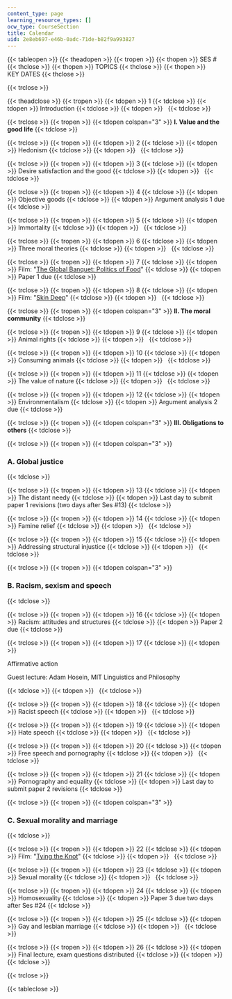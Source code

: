 ```yaml
---
content_type: page
learning_resource_types: []
ocw_type: CourseSection
title: Calendar
uid: 2e8eb697-e46b-0adc-71de-b82f9a993827
---
```


{{< tableopen >}}
{{< theadopen >}}
{{< tropen >}}
{{< thopen >}}
SES #
{{< thclose >}}
{{< thopen >}}
TOPICS
{{< thclose >}}
{{< thopen >}}
KEY DATES
{{< thclose >}}

{{< trclose >}}

{{< theadclose >}}
{{< tropen >}}
{{< tdopen >}}
1
{{< tdclose >}}
{{< tdopen >}}
Introduction
{{< tdclose >}}
{{< tdopen >}}
 
{{< tdclose >}}

{{< trclose >}}
{{< tropen >}}
{{< tdopen colspan="3" >}}
**I. Value and the good life**
{{< tdclose >}}

{{< trclose >}}
{{< tropen >}}
{{< tdopen >}}
2
{{< tdclose >}}
{{< tdopen >}}
Hedonism
{{< tdclose >}}
{{< tdopen >}}
 
{{< tdclose >}}

{{< trclose >}}
{{< tropen >}}
{{< tdopen >}}
3
{{< tdclose >}}
{{< tdopen >}}
Desire satisfaction and the good
{{< tdclose >}}
{{< tdopen >}}
 
{{< tdclose >}}

{{< trclose >}}
{{< tropen >}}
{{< tdopen >}}
4
{{< tdclose >}}
{{< tdopen >}}
Objective goods
{{< tdclose >}}
{{< tdopen >}}
Argument analysis 1 due
{{< tdclose >}}

{{< trclose >}}
{{< tropen >}}
{{< tdopen >}}
5
{{< tdclose >}}
{{< tdopen >}}
Immortality
{{< tdclose >}}
{{< tdopen >}}
 
{{< tdclose >}}

{{< trclose >}}
{{< tropen >}}
{{< tdopen >}}
6
{{< tdclose >}}
{{< tdopen >}}
Three moral theories
{{< tdclose >}}
{{< tdopen >}}
 
{{< tdclose >}}

{{< trclose >}}
{{< tropen >}}
{{< tdopen >}}
7
{{< tdclose >}}
{{< tdopen >}}
Film: "[The Global Banquet: Politics of Food](http://www.films.com/ecTitleDetail.aspx?TitleID=96356)"
{{< tdclose >}}
{{< tdopen >}}
Paper 1 due
{{< tdclose >}}

{{< trclose >}}
{{< tropen >}}
{{< tdopen >}}
8
{{< tdclose >}}
{{< tdopen >}}
Film: "[Skin Deep](http://www.irisfilms.org/films/skin-deep/)"
{{< tdclose >}}
{{< tdopen >}}
 
{{< tdclose >}}

{{< trclose >}}
{{< tropen >}}
{{< tdopen colspan="3" >}}
**II. The moral community**
{{< tdclose >}}

{{< trclose >}}
{{< tropen >}}
{{< tdopen >}}
9
{{< tdclose >}}
{{< tdopen >}}
Animal rights
{{< tdclose >}}
{{< tdopen >}}
 
{{< tdclose >}}

{{< trclose >}}
{{< tropen >}}
{{< tdopen >}}
10
{{< tdclose >}}
{{< tdopen >}}
Consuming animals
{{< tdclose >}}
{{< tdopen >}}
 
{{< tdclose >}}

{{< trclose >}}
{{< tropen >}}
{{< tdopen >}}
11
{{< tdclose >}}
{{< tdopen >}}
The value of nature
{{< tdclose >}}
{{< tdopen >}}
 
{{< tdclose >}}

{{< trclose >}}
{{< tropen >}}
{{< tdopen >}}
12
{{< tdclose >}}
{{< tdopen >}}
Environmentalism
{{< tdclose >}}
{{< tdopen >}}
Argument analysis 2 due
{{< tdclose >}}

{{< trclose >}}
{{< tropen >}}
{{< tdopen colspan="3" >}}
**III. Obligations to others**
{{< tdclose >}}

{{< trclose >}}
{{< tropen >}}
{{< tdopen colspan="3" >}}


### A. Global justice


{{< tdclose >}}

{{< trclose >}}
{{< tropen >}}
{{< tdopen >}}
13
{{< tdclose >}}
{{< tdopen >}}
The distant needy
{{< tdclose >}}
{{< tdopen >}}
Last day to submit paper 1 revisions (two days after Ses #13)
{{< tdclose >}}

{{< trclose >}}
{{< tropen >}}
{{< tdopen >}}
14
{{< tdclose >}}
{{< tdopen >}}
Famine relief
{{< tdclose >}}
{{< tdopen >}}
 
{{< tdclose >}}

{{< trclose >}}
{{< tropen >}}
{{< tdopen >}}
15
{{< tdclose >}}
{{< tdopen >}}
Addressing structural injustice
{{< tdclose >}}
{{< tdopen >}}
 
{{< tdclose >}}

{{< trclose >}}
{{< tropen >}}
{{< tdopen colspan="3" >}}


### B. Racism, sexism and speech


{{< tdclose >}}

{{< trclose >}}
{{< tropen >}}
{{< tdopen >}}
16
{{< tdclose >}}
{{< tdopen >}}
Racism: attitudes and structures
{{< tdclose >}}
{{< tdopen >}}
Paper 2 due
{{< tdclose >}}

{{< trclose >}}
{{< tropen >}}
{{< tdopen >}}
17
{{< tdclose >}}
{{< tdopen >}}


Affirmative action

Guest lecture: Adam Hosein, MIT Linguistics and Philosophy


{{< tdclose >}}
{{< tdopen >}}
 
{{< tdclose >}}

{{< trclose >}}
{{< tropen >}}
{{< tdopen >}}
18
{{< tdclose >}}
{{< tdopen >}}
Racist speech
{{< tdclose >}}
{{< tdopen >}}
 
{{< tdclose >}}

{{< trclose >}}
{{< tropen >}}
{{< tdopen >}}
19
{{< tdclose >}}
{{< tdopen >}}
Hate speech
{{< tdclose >}}
{{< tdopen >}}
 
{{< tdclose >}}

{{< trclose >}}
{{< tropen >}}
{{< tdopen >}}
20
{{< tdclose >}}
{{< tdopen >}}
Free speech and pornography
{{< tdclose >}}
{{< tdopen >}}
 
{{< tdclose >}}

{{< trclose >}}
{{< tropen >}}
{{< tdopen >}}
21
{{< tdclose >}}
{{< tdopen >}}
Pornography and equality
{{< tdclose >}}
{{< tdopen >}}
Last day to submit paper 2 revisions
{{< tdclose >}}

{{< trclose >}}
{{< tropen >}}
{{< tdopen colspan="3" >}}


### C. Sexual morality and marriage


{{< tdclose >}}

{{< trclose >}}
{{< tropen >}}
{{< tdopen >}}
22
{{< tdclose >}}
{{< tdopen >}}
Film: "[Tying the Knot](http://www.1049films.com/)"
{{< tdclose >}}
{{< tdopen >}}
 
{{< tdclose >}}

{{< trclose >}}
{{< tropen >}}
{{< tdopen >}}
23
{{< tdclose >}}
{{< tdopen >}}
Sexual morality
{{< tdclose >}}
{{< tdopen >}}
 
{{< tdclose >}}

{{< trclose >}}
{{< tropen >}}
{{< tdopen >}}
24
{{< tdclose >}}
{{< tdopen >}}
Homosexuality
{{< tdclose >}}
{{< tdopen >}}
Paper 3 due two days after Ses #24
{{< tdclose >}}

{{< trclose >}}
{{< tropen >}}
{{< tdopen >}}
25
{{< tdclose >}}
{{< tdopen >}}
Gay and lesbian marriage
{{< tdclose >}}
{{< tdopen >}}
 
{{< tdclose >}}

{{< trclose >}}
{{< tropen >}}
{{< tdopen >}}
26
{{< tdclose >}}
{{< tdopen >}}
Final lecture, exam questions distributed
{{< tdclose >}}
{{< tdopen >}}
 
{{< tdclose >}}

{{< trclose >}}

{{< tableclose >}}